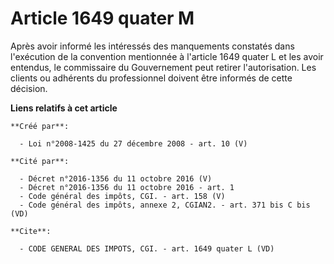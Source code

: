 # Article 1649 quater M

Après avoir informé les intéressés des manquements constatés dans l'exécution de la convention mentionnée à l'article 1649
quater L et les avoir entendus, le commissaire du Gouvernement peut retirer l'autorisation. Les clients ou adhérents du
professionnel doivent être informés de cette décision.

**Liens relatifs à cet article**

	**Créé par**:

	  - Loi n°2008-1425 du 27 décembre 2008 - art. 10 (V)

	**Cité par**:

	  - Décret n°2016-1356 du 11 octobre 2016 (V)
	  - Décret n°2016-1356 du 11 octobre 2016 - art. 1
	  - Code général des impôts, CGI. - art. 158 (V)
	  - Code général des impôts, annexe 2, CGIAN2. - art. 371 bis C bis (VD)

	**Cite**:

	  - CODE GENERAL DES IMPOTS, CGI. - art. 1649 quater L (VD)
